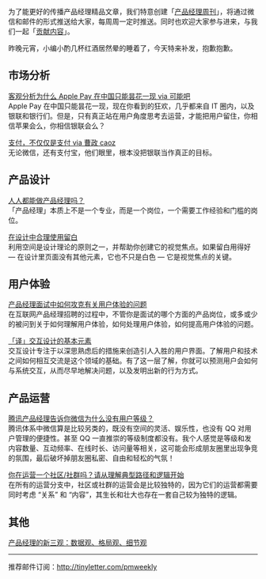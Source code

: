 为了能更好的传播产品经理精品文章，我们特意创建「[产品经理周刊](http://pmweekly.com/)」，将通过微信和邮件的形式推送给大家，每周周一定时推送。同时也欢迎大家参与进来，与我们一起「[贡献内容](https://github.com/vincent4j/pmweekly.com/issues/new)」。    

昨晚元宵，小编小酌几杯红酒居然晕的睡着了，今天特来补发，抱歉抱歉。            

## 市场分析 

[客观分析为什么 Apple Pay 在中国只能昙花一现 via 可能吧](http://mp.weixin.qq.com/s?__biz=MjM5ODQwMjA4MA==&mid=401438270&idx=1&sn=826d3d03bd0d141fffdd205f14715db3&scene=23&srcid=0222b7St4NmuPEVRdw5aLFjx#rd)   
Apple Pay 在中国只能昙花一现，现在你看到的狂欢，几乎都来自 IT 圈内，以及银联和银行们。但是，只有真正站在用户角度思考去运营，才能把用户留住，你相信苹果会么，你相信银联会么？   

[支付，不仅仅是支付 via 曹政 caoz](http://mp.weixin.qq.com/s?__biz=MzI0MjA1Mjg2Ng==&mid=401700242&idx=1&sn=a494cca8849e31c6952b3cd5f189d000&scene=23&srcid=0222uZeBSe0RdTOv3RFOvDPR#rd)    
无论微信，还有支付宝，他们眼里，根本没把银联当作真正的目标。    
  
## 产品设计   

[人人都能做产品经理吗？](http://zhuanlan.zhihu.com/robbin/20498799)   
「产品经理」本质上不是一个专业，而是一个岗位，一个需要工作经验和门槛的岗位。     

[在设计中合理使用留白](http://mp.weixin.qq.com/s?__biz=MjM5NjA3ODI3Ng==&mid=401633335&idx=1&sn=f4f54c59a6e0931d23319d50a0b651da&scene=23&srcid=0223zxM4nwMStxheQzUZUhIC#rd)    
利用空间是设计理论的原则之一，并帮助你创建它的视觉焦点。如果留白用得好 — 在设计里页面没有其他元素，它也不只是白色 — 它是视觉焦点的关键。    
    
 
## 用户体验 

[产品经理面试中如何攻克有关用户体验的问题](http://mp.weixin.qq.com/s?__biz=MjM5NDEwMjg2MA==&mid=402794334&idx=1&sn=079608c8a39659b28ab72d5161b3338b&scene=23&srcid=0223Figc6MlyNpHsMG6LJ2W5#rd)    
在互联网产品经理招聘的过程中，不管你是面试的哪个方面的产品岗位，或多或少的被问到关于如何理解用户体验，如何处理用户体验，如何提高用户体验的问题。 

[「译」交互设计的基本元素](http://www.jianshu.com/p/69c706291152)    
交互设计专注于以深思熟虑后的措施来创造引人入胜的用户界面。了解用户和技术之间如何相互交流是这个领域的基础。有了这一层了解，你就可以预测用户会如何与系统交互，从而尽早地解决问题，以及发明出新的行为方式。       

## 产品运营 

[腾讯产品经理告诉你微信为什么没有用户等级？](http://mp.weixin.qq.com/s?__biz=MjM5NDEwMjg2MA==&mid=402735604&idx=2&sn=23b9c4a9e6657bf89b429135ef9bec56&scene=23&srcid=02181JSqSpaOvW1gXVe5N6Gk#rd)   
腾讯体系中微信算是比较另类的，既没有空间的灵活、娱乐性，也没有 QQ 对用户管理的便捷性。甚至 QQ 一直推崇的等级制度都没有。我个人感觉是等级和发内容数量、互动频率、在线时长、访问量等相关，这可能会形成朋友圈里出现争竞的氛围，最后破坏掉朋友圈私密、自由和轻松的气氛！   

[你在运营一个社区/社群吗？请从理解典型路径和逻辑开始](http://mp.weixin.qq.com/s?__biz=MjAzNzMzNTkyMQ==&mid=404859063&idx=1&sn=f67a310f881b7f9ba8cf67089fd30015&scene=23&srcid=0222VoCHaFBVf7PIJ9864G8w#rd)   
在所有的运营分支中，社区或社群的运营会是比较独特的，因为它们的运营都需要同时考虑 “关系” 和 “内容”，其生长和壮大也存在一套自己较为独特的逻辑。   

## 其他 

[产品经理的新三观：数据观、格局观、细节观](http://mp.weixin.qq.com/s?__biz=MzA4NTQ2NDkwOQ==&mid=404559324&idx=1&sn=44d825c0692022f8200dcd7e88095b34&scene=23&srcid=0222KJMKM3yCnd1r7gi4Zej7#rd)    

---
推荐邮件订阅：<http://tinyletter.com/pmweekly>  
      
  
 
